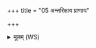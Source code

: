 +++
title = "05 अन्तरिक्षाय प्राणाय"

+++
<details><summary>मूलम् (WS)</summary>

अन्तरिक्षाय प्राणाय वातेभ्यो वायवे ऽधिपतये स्वाहा ॥ ६ ॥
</details>